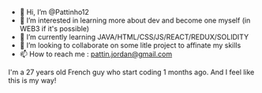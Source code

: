 - 👋 Hi, I’m @Pattinho12
- 👀 I’m interested in learning more about dev and become one myself (in WEB3 if it's possible) 
- 🌱 I’m currently learning JAVA/HTML/CSS/JS/REACT/REDUX/SOLIDITY
- 💞️ I’m looking to collaborate on some litle project to affinate my skills
- 📫 How to reach me : pattin.jordan@gmail.com

I'm a 27 years old French guy who start coding 1 months ago. 
And I feel like this is my way! 
 
<!--
Pattinho12/Pattinho12 is a ✨ special ✨ repository because its `README.md` (this file) appears on your GitHub profile.
You can click the Preview link to take a look at your changes.
--->
